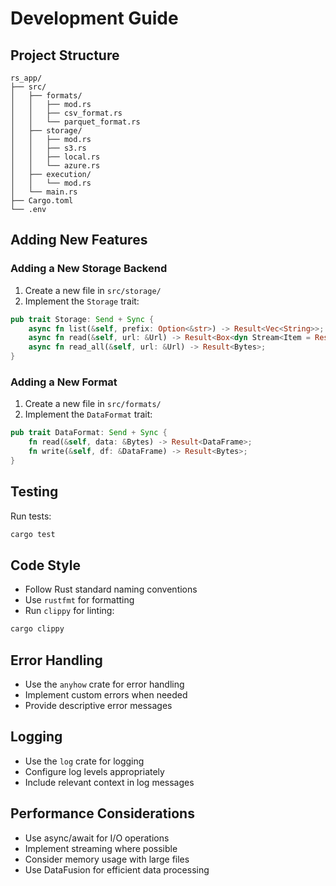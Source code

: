 # Development Guide

## Project Structure

```
rs_app/
├── src/
│   ├── formats/
│   │   ├── mod.rs
│   │   ├── csv_format.rs
│   │   └── parquet_format.rs
│   ├── storage/
│   │   ├── mod.rs
│   │   ├── s3.rs
│   │   ├── local.rs
│   │   └── azure.rs
│   ├── execution/
│   │   └── mod.rs
│   └── main.rs
├── Cargo.toml
└── .env
```

## Adding New Features

### Adding a New Storage Backend

1. Create a new file in `src/storage/`
2. Implement the `Storage` trait:
```rust
pub trait Storage: Send + Sync {
    async fn list(&self, prefix: Option<&str>) -> Result<Vec<String>>;
    async fn read(&self, url: &Url) -> Result<Box<dyn Stream<Item = Result<Bytes>>>>;
    async fn read_all(&self, url: &Url) -> Result<Bytes>;
}
```

### Adding a New Format

1. Create a new file in `src/formats/`
2. Implement the `DataFormat` trait:
```rust
pub trait DataFormat: Send + Sync {
    fn read(&self, data: &Bytes) -> Result<DataFrame>;
    fn write(&self, df: &DataFrame) -> Result<Bytes>;
}
```

## Testing

Run tests:
```bash
cargo test
```

## Code Style

- Follow Rust standard naming conventions
- Use `rustfmt` for formatting
- Run `clippy` for linting:
```bash
cargo clippy
```

## Error Handling

- Use the `anyhow` crate for error handling
- Implement custom errors when needed
- Provide descriptive error messages

## Logging

- Use the `log` crate for logging
- Configure log levels appropriately
- Include relevant context in log messages

## Performance Considerations

- Use async/await for I/O operations
- Implement streaming where possible
- Consider memory usage with large files
- Use DataFusion for efficient data processing

